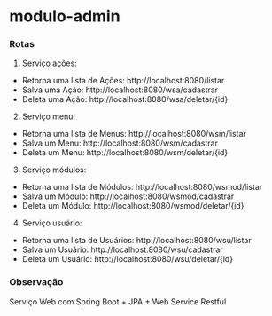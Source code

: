 # modulo-admin

### Rotas

1. Serviço ações:
  - Retorna uma lista de Ações: http://localhost:8080/listar
  - Salva uma Ação: http://localhost:8080/wsa/cadastrar
  - Deleta uma Ação: http://localhost:8080/wsa/deletar/{id}

2. Serviço menu:

  - Retorna uma lista de Menus: http://localhost:8080/wsm/listar
  - Salva um Menu: http://localhost:8080/wsm/cadastrar
  - Deleta um Menu: http://localhost:8080/wsm/deletar/{id}

3. Serviço módulos:

  - Retorna uma lista de Módulos: http://localhost:8080/wsmod/listar
  - Salva um Módulo: http://localhost:8080/wsmod/cadastrar
  - Deleta um Módulo: http://localhost:8080/wsmod/deletar/{id}

4. Serviço usuário:

  - Retorna uma lista de Usuários: http://localhost:8080/wsu/listar
  - Salva um Usuário: http://localhost:8080/wsu/cadastrar
  - Deleta um Usuário: http://localhost:8080/wsu/deletar/{id}
  
  ### Observação
  Serviço Web com Spring Boot + JPA + Web Service Restful
